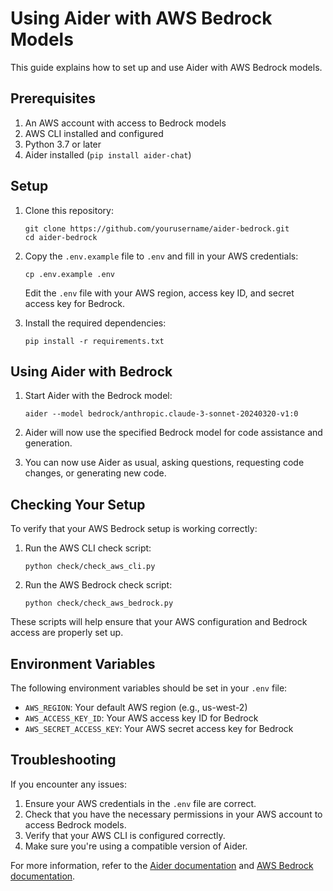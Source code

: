# Using Aider with AWS Bedrock Models

This guide explains how to set up and use Aider with AWS Bedrock models.

## Prerequisites

1. An AWS account with access to Bedrock models
2. AWS CLI installed and configured
3. Python 3.7 or later
4. Aider installed (`pip install aider-chat`)

## Setup

1. Clone this repository:
   ```
   git clone https://github.com/yourusername/aider-bedrock.git
   cd aider-bedrock
   ```

2. Copy the `.env.example` file to `.env` and fill in your AWS credentials:
   ```
   cp .env.example .env
   ```
   Edit the `.env` file with your AWS region, access key ID, and secret access key for Bedrock.

3. Install the required dependencies:
   ```
   pip install -r requirements.txt
   ```

## Using Aider with Bedrock

1. Start Aider with the Bedrock model:
   ```
   aider --model bedrock/anthropic.claude-3-sonnet-20240320-v1:0
   ```

2. Aider will now use the specified Bedrock model for code assistance and generation.

3. You can now use Aider as usual, asking questions, requesting code changes, or generating new code.

## Checking Your Setup

To verify that your AWS Bedrock setup is working correctly:

1. Run the AWS CLI check script:
   ```
   python check/check_aws_cli.py
   ```

2. Run the AWS Bedrock check script:
   ```
   python check/check_aws_bedrock.py
   ```

These scripts will help ensure that your AWS configuration and Bedrock access are properly set up.

## Environment Variables

The following environment variables should be set in your `.env` file:

- `AWS_REGION`: Your default AWS region (e.g., us-west-2)
- `AWS_ACCESS_KEY_ID`: Your AWS access key ID for Bedrock
- `AWS_SECRET_ACCESS_KEY`: Your AWS secret access key for Bedrock

## Troubleshooting

If you encounter any issues:

1. Ensure your AWS credentials in the `.env` file are correct.
2. Check that you have the necessary permissions in your AWS account to access Bedrock models.
3. Verify that your AWS CLI is configured correctly.
4. Make sure you're using a compatible version of Aider.

For more information, refer to the [Aider documentation](https://aider.chat/docs/) and [AWS Bedrock documentation](https://docs.aws.amazon.com/bedrock/).
